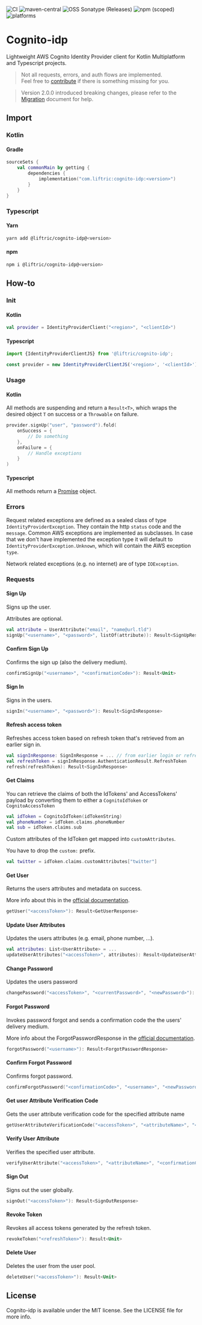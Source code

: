 ![CI](https://github.com/Liftric/cognito-idp/workflows/CI/badge.svg) 
![maven-central](https://img.shields.io/maven-central/v/com.liftric/cognito-idp?label=Maven%20Central) 
![OSS Sonatype (Releases)](https://img.shields.io/nexus/r/com.liftric/cognito-idp?label=Sonatype%20OSSRH%20%28Releases%29&server=https%3A%2F%2Fs01.oss.sonatype.org)
![npm (scoped)](https://img.shields.io/npm/v/@liftric/cognito-idp)
![platforms](https://img.shields.io/badge/platforms-android%20%7C%20ios%20%7C%20jvm%20%7C%20js-blue)
# Cognito-idp

Lightweight AWS Cognito Identity Provider client for Kotlin Multiplatform and Typescript projects.

> Not all requests, errors, and auth flows are implemented.  
> Feel free to [contribute](Contributing.md) if there is something missing for you.

> Version 2.0.0 introduced breaking changes, please refer to the [Migration](Migrating.md) document for help.

## Import

### Kotlin

#### Gradle 

```kotlin
sourceSets {
    val commonMain by getting {
        dependencies {
            implementation("com.liftric:cognito-idp:<version>")
        }
    }
}
```

### Typescript

#### Yarn
```bash
yarn add @liftric/cognito-idp@<version>
```
#### npm
```sh
npm i @liftric/cognito-idp@<version>
```

## How-to

### Init

#### Kotlin

```kotlin
val provider = IdentityProviderClient("<region>", "<clientId>") 
```

#### Typescript

```typescript
import {IdentityProviderClientJS} from '@liftric/cognito-idp';

const provider = new IdentityProviderClientJS('<region>', '<clientId>');
```

### Usage

#### Kotlin

All methods are suspending and return a `Result<T>`, which wraps the desired object `T` on success or a `Throwable` on failure.

```kotlin
provider.signUp("user", "password").fold(
    onSuccess = {
        // Do something
    },
    onFailure = {
        // Handle exceptions
    }
)
```

#### Typescript

All methods return a [Promise](https://developer.mozilla.org/de/docs/Web/JavaScript/Reference/Global_Objects/Promise)<T> object.

### Errors

Request related exceptions are defined as a sealed class of type `IdentityProviderException`. They contain the http `status` code and the `message`. Common AWS exceptions are implemented as subclasses. In case that we don't have implemented the exception type it will default to `IdentityProviderException.Unknown`, which will contain the AWS exception `type`.

Network related exceptions (e.g. no internet) are of type `IOException`.

### Requests 

#### Sign Up

Signs up the user.

Attributes are optional.

```kotlin
val attribute = UserAttribute("email", "name@url.tld")
signUp("<username>", "<password>", listOf(attribute)): Result<SignUpResponse>
```

#### Confirm Sign Up

Confirms the sign up (also the delivery medium).

```kotlin
confirmSignUp("<username>", "<confirmationCode>"): Result<Unit>
```

#### Sign In

Signs in the users.

```kotlin
signIn("<username>", "<password>"): Result<SignInResponse>
```

#### Refresh access token

Refreshes access token based on refresh token that's retrieved from an earlier sign in.

```kotlin
val signInResponse: SignInResponse = ... // from earlier login or refresh
val refreshToken = signInResponse.AuthenticationResult.RefreshToken
refresh(refreshToken): Result<SignInResponse>
```

#### Get Claims

You can retrieve the claims of both the IdTokens' and AccessTokens' payload by converting them to either a `CognitoIdToken` or `CognitoAccessToken`

```kotlin
val idToken = CognitoIdToken(idTokenString)
val phoneNumber = idToken.claims.phoneNumber
val sub = idToken.claims.sub
```

Custom attributes of the IdToken get mapped into `customAttributes`.

You have to drop the `custom:` prefix.

```kotlin
val twitter = idToken.claims.customAttributes["twitter"]
```

#### Get User

Returns the users attributes and metadata on success.

More info about this in the [official documentation](https://docs.aws.amazon.com/cognito-user-identity-pools/latest/APIReference/API_GetUser.html).

```kotlin
getUser("<accessToken>"): Result<GetUserResponse>
```

#### Update User Attributes

Updates the users attributes (e.g. email, phone number, ...).

```kotlin
val attributes: List<UserAttribute> = ...
updateUserAttributes("<accessToken>", attributes): Result<UpdateUserAttributesResponse>
```

#### Change Password

Updates the users password 

```kotlin
changePassword("<accessToken>", "<currentPassword>", "<newPassword>"): Result<Unit>
```

#### Forgot Password

Invokes password forgot and sends a confirmation code the the users' delivery medium.

More info about the ForgotPasswordResponse in the [official documentation](https://docs.aws.amazon.com/cognito-user-identity-pools/latest/APIReference/API_CodeDeliveryDetailsType.html).

```kotlin
forgotPassword("<username>"): Result<ForgotPasswordResponse>
```

#### Confirm Forgot Password

Confirms forgot password.

```kotlin
confirmForgotPassword("<confirmationCode>", "<username>", "<newPassword>"): Result<Unit>
```

#### Get user Attribute Verification Code

Gets the user attribute verification code for the specified attribute name

```kotlin
getUserAttributeVerificationCode("<accessToken>", "<attributeName>", "<clientMetadata>"): Result<GetAttributeVerificationCodeResponse>
```

#### Verify User Attribute

Verifies the specified user attribute.

```kotlin
verifyUserAttribute("<accessToken>", "<attributeName>", "<confirmationCode>"): Result<Unit>
```

#### Sign Out

Signs out the user globally.

```kotlin
signOut("<accessToken>"): Result<SignOutResponse>
```

#### Revoke Token

Revokes all access tokens generated by the refresh token.

```kotlin
revokeToken("<refreshToken>"): Result<Unit>
```

#### Delete User

Deletes the user from the user pool.

```kotlin
deleteUser("<accessToken>"): Result<Unit>
```

## License

Cognito-idp is available under the MIT license. See the LICENSE file for more info.
